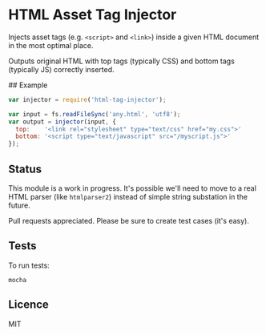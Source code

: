 # HTML Asset Tag Injector

Injects asset tags (e.g. `<script>` and `<link>`) inside a given HTML document in the most optimal place.

Outputs original HTML with top tags (typically CSS) and bottom tags (typically JS) correctly inserted.


## Example

```js
var injector = require('html-tag-injector');

var input = fs.readFileSync('any.html', 'utf8');
var output = injector(input, {
  top:    '<link rel="stylesheet" type="text/css" href="my.css">'
  bottom: '<script type="text/javascript" src="/myscript.js">'
});
```

## Status

This module is a work in progress. It's possible we'll need to move to a real HTML parser
(like `htmlparser2`) instead of simple string substation in the future.

Pull requests appreciated. Please be sure to create test cases (it's easy).


## Tests

To run tests:

    mocha


## Licence

MIT